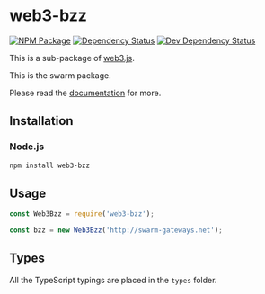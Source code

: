 # web3-bzz

[![NPM Package][npm-image]][npm-url] [![Dependency Status][deps-image]][deps-url] [![Dev Dependency Status][deps-dev-image]][deps-dev-url]

This is a sub-package of [web3.js][repo].

This is the swarm package.

Please read the [documentation][docs] for more.

## Installation

### Node.js

```bash
npm install web3-bzz
```

## Usage

```js
const Web3Bzz = require('web3-bzz');

const bzz = new Web3Bzz('http://swarm-gateways.net');
```

## Types

All the TypeScript typings are placed in the `types` folder.

[docs]: http://web3js.readthedocs.io/en/1.0/
[repo]: https://github.com/redbud-hk/web3.js
[npm-image]: https://img.shields.io/npm/v/web3-bzz.svg
[npm-url]: https://npmjs.org/package/web3-bzz
[deps-image]: https://david-dm.org/redbud-hk/web3.js/1.x/status.svg?path=packages/web3-bzz
[deps-url]: https://david-dm.org/redbud-hk/web3.js/1.x?path=packages/web3-bzz
[deps-dev-image]: https://david-dm.org/redbud-hk/web3.js/1.x/dev-status.svg?path=packages/web3-bzz
[deps-dev-url]: https://david-dm.org/redbud-hk/web3.js/1.x?type=dev&path=packages/web3-bzz
